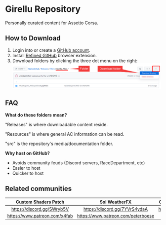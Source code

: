 # Girellu Repository
Personally curated content for Assetto Corsa.

## How to Download
1. Login into or create a [GitHub account](https://github.com/join).
2. Install [Refined GitHub](https://github.com/sindresorhus/refined-github#install "GitHub Repository") browser extension.
3. Download folders by clicking the three dot menu on the right:
![](./src/repository/download.png)

## FAQ
**What do these folders mean?**

"Releases" is where downloadable content reside.

"Resources" is where general AC information can be read.

"src" is the repository's media/documentation folder.

**Why host on GitHub?**
* Avoids community feuds (Discord servers, RaceDepartment, etc)
* Easier to host
* Quicker to host

## Related communities
Custom Shaders Patch | Sol WeatherFX | Girellu (Troubleshooting help)
|:---:|:---:|:---:|
https://discord.gg/SWryb5V | https://discord.gg/7YVrS4ydaA | https://discord.gg/jgG738MtCe
https://www.patreon.com/x4fab | https://www.patreon.com/peterboese